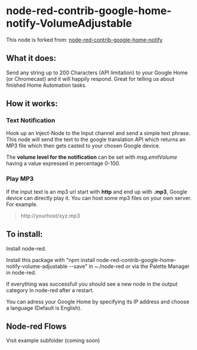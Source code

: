 # node-red-contrib-google-home-notify-VolumeAdjustable

This node is forked from:
<a href="https://github.com/nabbl/node-red-contrib-google-home-notify">node-red-contrib-google-home-notify</a>

## What it does:

Send any string up to 200 Characters (API limitation) to your Google Home (or Chromecast) and it will happily respond.
Great for telling us about finished Home Automation tasks.

## How it works:

### Text Notification

Hook up an Inject-Node to the Input channel and send a simple text phrase. This node will send the text to the google translation API which returns an MP3 file which then gets casted to your chosen Google device.

The <b>volume level for the notification</b> can be set with <i>msg.emitVolume</i> having a value expressed in percentage 0-100.

### Play MP3

If the input text is an mp3 url start with **http** and end up with **.mp3**, Google device can directly play it. You can host some mp3 files on your own server. For example.

> http://yourhost/xyz.mp3

## To install: 

Install node-red.

Install this package with "npm install node-red-contrib-google-home-notify-volume-adjustable --save" in ~./node-red or via the Palette Manager in node-red.

If everything was successfull you should see a new node in the output category in node-red after a restart.

You can adress your Google Home by specifying its IP address and choose a language (Default is English).

## Node-red Flows

Visit example subfolder (coming soon)
